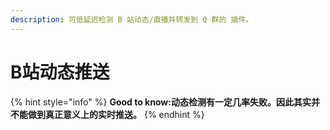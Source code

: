 ```yaml
---
description: 可低延迟检测 B 站动态/直播并转发到 Q 群的 插件。
---
```


# B站动态推送



{% hint style="info" %}
**Good to know:动态检测有一定几率失败。因此其实并不能做到真正意义上的实时推送。**
{% endhint %}
